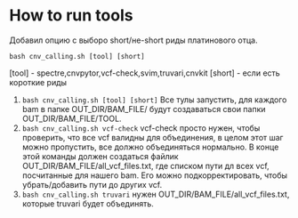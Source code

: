 # How to run tools

Добавил опцию с выборо short/не-short риды платинового отца.

```shell
bash cnv_calling.sh [tool] [short] 
```

[tool] - spectre,cnvpytor,vcf-check,svim,truvari,cnvkit
[short] - если есть короткие риды

1. `bash cnv_calling.sh [tool] [short]`
    Все тулы запустить, для каждого bam в папке OUT_DIR/BAM_FILE/ будут создаваться свои папки OUT_DIR/BAM_FILE/TOOL.
2. `bash cnv_calling.sh vcf-check`
    vcf-check просто нужен, чтобы проверить, что все vcf валидны для объединения, в целом этот шаг можно пропустить, все должно объединяться нормально.
    В конце этой команды должен создаться файлик OUT_DIR/BAM_FILE/all_vcf_files.txt, где списком пути дл всех vcf, посчитанные для нашего bam. Его можно подкорректировать, чтобы убрать/добавить пути до других vcf.
3. `bash cnv_calling.sh truvari`
    нужен OUT_DIR/BAM_FILE/all_vcf_files.txt, которые truvari будет объединять.
